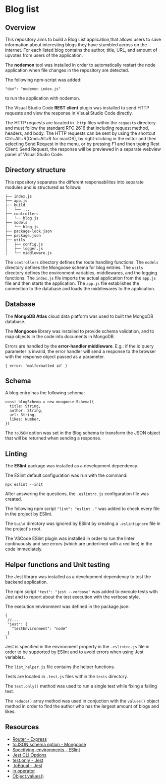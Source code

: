 # Blog list

## Overview

This repository aims to build a Blog List application,that allows users to save information about interesting blogs they have stumbled across on the internet. For each listed blog contains the author, title, URL, and amount of upvotes from users of the application.

The **nodemon** tool was installed in order to automatically restart the node application when file changes in the repository are detected.

The following npm-script was added:
 ```
 "dev": "nodemon index.js"
 ```
 to run the application with nodemon.

 The Visual Studio Code **REST client** plugin was installed to send HTTP requests and view the response in Visual Studio Code directly.

 The HTTP requests are located in `.http` files within the `requests` directory and must follow the standard RFC 2616 that including request method, headers, and body. The HTTP requests can be sent by using the shortcut Ctrl+Alt+R(Cmd+Alt+R for macOS), by right-clicking in the editor and then selecting Send Request in the menu, or by pressing F1 and then typing Rest Client: Send Request, the response will be previewed in a separate webview panel of Visual Studio Code.

## Directory structure

 This repository separates the different responsabilites into separate modules and is structured as follows:

```
├── index.js
├── app.js
├── build
│   └── ...
├── controllers
│   └── blog.js
├── models
│   └── blog.js
├── package-lock.json
├── package.json
├── utils
│   ├── config.js
│   ├── logger.js
│   └── middleware.js
```

The `controllers` directory defines the route handling functions.
The `models` directory defines the Mongoose schema for blog entries.
The `utils` directory defines the environment variables, middlewares, and the logging functions.
The `index.js` file imports the actual application from the `app.js` file and then starts the application.
The `app.js` file establishes the connection to the database and loads the middlewares to the application.

## Database

The **MongoDB Atlas** cloud data platform was used to built the MongoDB database.

The **Mongoose** library was installed to provide schema validation, and to map objects in the code into documents in MongoDB.

Errors are handled by the **error-handler middleware**. E.g.: if the id query parameter is invalid, the error handler will send a response to the browser with the response object passed as a parameter.
```
{ error: 'malformatted id' }
```

## Schema

A blog entry has the following schema:

```
const blogSchema = new mongoose.Schema({
  title: String,
  author: String,
  url: String,
  likes: Number,
})
```

The `toJSON` option was set in the Blog schema to transform the JSON object that will be returned when sending a response.

## Linting

The **ESlint** package was installed as a development dependency.

The ESlint default configuration was run with the command:

```
npx eslint --init
```

After answering the questions, the `.eslintrc.js` configuration file was created.

The following npm script `"lint": "eslint ."`  was added to check every file in the project by ESlint.

The `build` directory was ignored by ESlint by creating a `.eslintignore` file in the project's root.

The VSCode ESlint plugin was installed in order to run the linter continuously and see errors (which are underlined with a red line) in the code immediately.

## Helper functions and Unit testing

The Jest library was installed as a development dependency to test the backend application.

The npm script `"test": "jest --verbose"` was added to execute tests with Jest and to report about the test execution with the verbose style.

The execution environment was defined in the package.json:
```
{
 //...
 "jest": {
   "testEnvironment": "node"
 }
}
```

Jest is specified in the environment property in the `.eslintrc.js` file in order to be supported by ESlint and to avoid errors when using Jest variables.

The `list_helper.js` file contains the helper functions.

Tests are located in `.test.js` files within the `tests` directory.

The `test.only()` method was used to run a single test while fixing a failing test.

The `reduce()` array method was used in conjuction with the `values()` object method in order to find the author who has the largest amount of blogs and likes.

## Resources

- [Router - Express](https://expressjs.com/en/api.html#router)
- [toJSON schema option - Mongoose](https://mongoosejs.com/docs/guide.html#toJSON)
- [Specifying-environments - ESlint](https://eslint.org/docs/latest/user-guide/configuring/language-options#specifying-environments)
- [Jest CLI Options](https://jestjs.io/docs/cli#--verbose)
- [test.only - Jest](https://jestjs.io/docs/api#testonlyname-fn-timeout)
- [.toEqual - Jest](https://jestjs.io/docs/expect#toequalvalue)
- [in operator](https://developer.mozilla.org/en-US/docs/Web/JavaScript/Reference/Operators/in)
- [Object.values()](https://developer.mozilla.org/en-US/docs/Web/JavaScript/Reference/Global_Objects/Object/values)
